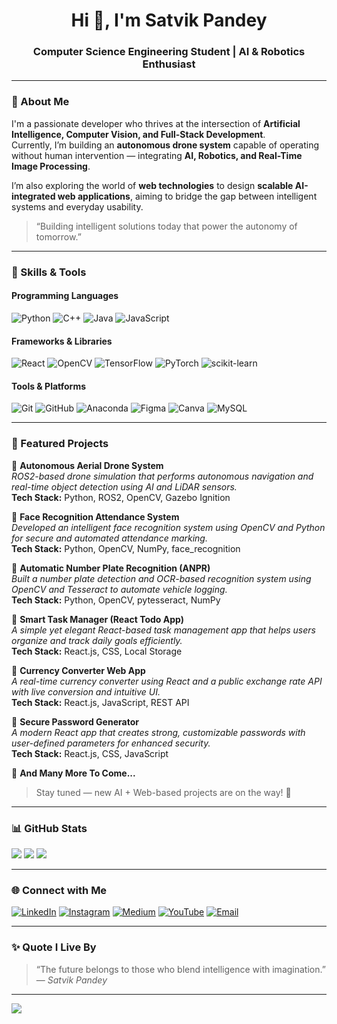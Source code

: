 <h1 align="center">Hi 👋, I'm Satvik Pandey</h1>
<h3 align="center">Computer Science Engineering Student | AI & Robotics Enthusiast</h3>

---

### 💫 About Me  
I'm a passionate developer who thrives at the intersection of **Artificial Intelligence, Computer Vision, and Full-Stack Development**.  
Currently, I’m building an **autonomous drone system** capable of operating without human intervention — integrating **AI, Robotics, and Real-Time Image Processing**.  

I’m also exploring the world of **web technologies** to design **scalable AI-integrated web applications**, aiming to bridge the gap between intelligent systems and everyday usability.  

> “Building intelligent solutions today that power the autonomy of tomorrow.”

---

### 🧠 Skills & Tools  

#### **Programming Languages**
![Python](https://img.shields.io/badge/Python-3670A0?style=flat&logo=python&logoColor=ffdd54)
![C++](https://img.shields.io/badge/C++-00599C?style=flat&logo=cplusplus&logoColor=white)
![Java](https://img.shields.io/badge/Java-%23ED8B00.svg?style=flat&logo=java&logoColor=white)
![JavaScript](https://img.shields.io/badge/JavaScript-%23323330.svg?style=flat&logo=javascript&logoColor=%23F7DF1E)

#### **Frameworks & Libraries**
![React](https://img.shields.io/badge/React-%2320232a.svg?style=flat&logo=react&logoColor=%2361DAFB)
![OpenCV](https://img.shields.io/badge/OpenCV-%23white.svg?style=flat&logo=opencv&logoColor=black)
![TensorFlow](https://img.shields.io/badge/TensorFlow-%23FF6F00.svg?style=flat&logo=TensorFlow&logoColor=white)
![PyTorch](https://img.shields.io/badge/PyTorch-%23EE4C2C.svg?style=flat&logo=PyTorch&logoColor=white)
![scikit-learn](https://img.shields.io/badge/scikit--learn-%23F7931E.svg?style=flat&logo=scikit-learn&logoColor=white)

#### **Tools & Platforms**
![Git](https://img.shields.io/badge/Git-%23F05033.svg?style=flat&logo=git&logoColor=white)
![GitHub](https://img.shields.io/badge/GitHub-%23121011.svg?style=flat&logo=github&logoColor=white)
![Anaconda](https://img.shields.io/badge/Anaconda-%2344A833.svg?style=flat&logo=anaconda&logoColor=white)
![Figma](https://img.shields.io/badge/Figma-%23F24E1E.svg?style=flat&logo=figma&logoColor=white)
![Canva](https://img.shields.io/badge/Canva-%2300C4CC.svg?style=flat&logo=Canva&logoColor=white)
![MySQL](https://img.shields.io/badge/MySQL-4479A1.svg?style=flat&logo=mysql&logoColor=white)

---

### 🚀 Featured Projects  

🔹 **Autonomous Aerial Drone System**  
*ROS2-based drone simulation that performs autonomous navigation and real-time object detection using AI and LiDAR sensors.*  
**Tech Stack:** Python, ROS2, OpenCV, Gazebo Ignition  

🔹 **Face Recognition Attendance System**  
*Developed an intelligent face recognition system using OpenCV and Python for secure and automated attendance marking.*  
**Tech Stack:** Python, OpenCV, NumPy, face_recognition  

🔹 **Automatic Number Plate Recognition (ANPR)**  
*Built a number plate detection and OCR-based recognition system using OpenCV and Tesseract to automate vehicle logging.*  
**Tech Stack:** Python, OpenCV, pytesseract, NumPy  

🔹 **Smart Task Manager (React Todo App)**  
*A simple yet elegant React-based task management app that helps users organize and track daily goals efficiently.*  
**Tech Stack:** React.js, CSS, Local Storage  

🔹 **Currency Converter Web App**  
*A real-time currency converter using React and a public exchange rate API with live conversion and intuitive UI.*  
**Tech Stack:** React.js, JavaScript, REST API  

🔹 **Secure Password Generator**  
*A modern React app that creates strong, customizable passwords with user-defined parameters for enhanced security.*  
**Tech Stack:** React.js, CSS, JavaScript  

🔹 **And Many More To Come...**  
> Stay tuned — new AI + Web-based projects are on the way! 🚀  

---

### 📊 GitHub Stats  

![](https://github-readme-stats.vercel.app/api?username=satvik078&theme=tokyonight&hide_border=false&include_all_commits=true&count_private=true)
![](https://github-readme-streak-stats.herokuapp.com/?user=satvik078&theme=tokyonight&hide_border=false)
![](https://github-readme-stats.vercel.app/api/top-langs/?username=satvik078&theme=tokyonight&hide_border=false&layout=compact)

---

### 🌐 Connect with Me  

[![LinkedIn](https://img.shields.io/badge/LinkedIn-%230077B5.svg?logo=linkedin&logoColor=white)](https://linkedin.com/in/satvik-pandey-1b57aa2b3)
[![Instagram](https://img.shields.io/badge/Instagram-%23E4405F.svg?logo=Instagram&logoColor=white)](https://instagram.com/Satvik_Pandey_10_02)
[![Medium](https://img.shields.io/badge/Medium-12100E?logo=medium&logoColor=white)](https://medium.com/@Satvikpandey)
[![YouTube](https://img.shields.io/badge/YouTube-%23FF0000.svg?logo=YouTube&logoColor=white)](https://youtube.com/@Satvik.Postmaker)
[![Email](https://img.shields.io/badge/Email-D14836?logo=gmail&logoColor=white)](mailto:satvikpandey078@gmail.com)

---

### ✨ Quote I Live By  
> “The future belongs to those who blend intelligence with imagination.”  
> — *Satvik Pandey*

---

[![](https://visitcount.itsvg.in/api?id=satvik078&label=Profile%20Views&icon=0&color=4)](https://visitcount.itsvg.in)
